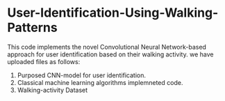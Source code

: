 # User-Identification-Using-Walking-Patterns
This code implements the novel Convolutional Neural Network-based approach for user identification based on their walking activity.  we have uploaded files as follows:
 1. Purposed CNN-model for user identification.
 2. Classical machine learning algorithms implemneted code.
 3. Walking-activity Dataset
